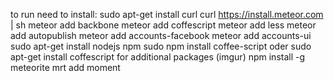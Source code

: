 to run need to install:
sudo apt-get install curl
curl https://install.meteor.com | sh
meteor add backbone
meteor add coffescript
meteor add less
meteor add autopublish
meteor add accounts-facebook
meteor add accounts-ui
sudo apt-get install nodejs npm
sudo npm install coffee-script
oder sudo apt-get install coffescript
for additional packages (imgur)
npm install -g meteorite 
mrt add moment
